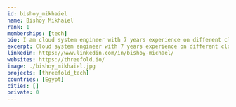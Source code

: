 ```yaml
---
id: bishoy_mikhaiel
name: Bishoy Mikhaiel
rank: 1
memberships: [tech]
bio: I am cloud system engineer with 7 years experience on different cloud platforms and virtualization. Worked as an application support on tomcat and MySQL platform and on jumpsacle and postgres, Worked on DCPM racktivity application. The company where I learn how to own your project and manage it, like idea of new internet.
excerpt: Cloud system engineer with 7 years experience on different cloud platforms and virtualization.
linkedin: https://www.linkedin.com/in/bishoy-michael/
websites: https://threefold.io/
image: ./bishoy_mikhaiel.jpg
projects: [threefold_tech]
countries: [Egypt]
cities: []
private: 0
---
```


